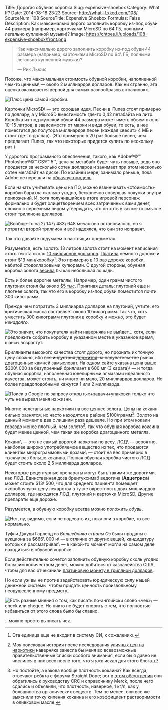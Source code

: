 Title: Дорогая обувная коробка
Slug: expensive-shoebox
Category: What If?
Date: 2014-08-18 23:23
Source: http://what-if.xkcd.com/108/
SourceNum: 108
SourceTitle: Expensive Shoebox
Formulas: False
Description: Как максимально дорого заполнить коробку из-под обуви 44 размера (например, карточками MicroSD по 64 ГБ, полными легально купленной музыки)?
Image: https://chtoes.li/uploads/108-expensive-shoebox/front.png

> Как максимально дорого заполнить коробку из-под обуви 44 размера (например, карточками MicroSD по 64\ ГБ, полными легально купленной музыки)?
>
> — Рик Льюис

Похоже, что максимальная стоимость обувной коробки, наполненной чем-то ценным\ — около 2 миллиардов долларов. Как ни странно, эта оценка оказывается верной для самых разнообразных «начинок».

![](/uploads/108-expensive-shoebox/billion_ru.png "Плюс цена самой коробки.")

Карточки MicroSD\ — это хорошая идея. Песни в iTunes стоят примерно по доллару, а у MicroSD вместимость где-то 0,42 петабайта на литр. Коробка из-под мужской обуви 44 размера может иметь объем около 10–15 литров, в зависимости от марки и вида обуви, то есть, в нее поместится до полутора миллиардов песен (каждая «весит» 4 МБ и стоит где-то доллар). (Это примерно в 20 раз больше песен, чем предлагает iTunes, так что некоторые придется купить по нескольку раз.)

У дорогого программного обеспечения, такого, как Adobe®©™ Photoshop®©™ CS®™ 5™, цена за мегабайт будет чуть повыше, ведь оно продается за несколько сотен долларов и занимает при этом несколько сотен мегабайт на диске. По крайней мере, занимало раньше, пока Adobe не перешли на [облачную модель](http://www.istockphoto.com/photo/your-own-cloud-20501613).

Если начать учитывать цены на ПО, можно взвинчивать «стоимость» коробки барахла сколько угодно, бесконечно совершая покупки внутри приложений. И, хотя получившийся в итоге игровой персонаж формально и будет олицетворением всех затраченных вами денег, сложно с серьезным лицом утверждать, что он хоть в каком-то смысле стоит триллиона долларов.

![](/uploads/108-expensive-shoebox/president_ru.png "Вообще-то на 2\ 147\ 483\ 648 мечах оно остановилось, но я потратил второй триллион и всё надеялся, что они это исправят.")

Так что давайте подумаем о настоящих предметах.

Разумеется, есть золото. 13 литров золота стоят на момент написания этого текста около [10 миллионов долларов](http://www.wolframalpha.com/input/?i=13+liters+*+gold+density+*+gold+price). [Платина](http://www.wolframalpha.com/input/?i=13+liters+*+platinum+density+*+platinum+price) немного дороже и стоит $13 млн/коробку[^1]. Это примерно в 10 раз дороже коробки, набитой стодолларовыми купюрами. С другой стороны, обувная коробка золота [весила](http://www.wolframalpha.com/input/?i=gold+density+*+13+liters) бы как небольшая лошадь.

[^1]: Эта единица еще не входит в систему СИ, к сожалению.

Есть и более дорогие металлы. Например, один грамм чистого плутония стоил бы около [$5 тыс](http://hypertextbook.com/facts/2008/AndrewMorel.shtml). Приятная деталь: плутоний еще и плотнее золота, так что его в коробку из-под обуви поместится почти 300 килограмм.

Прежде чем потратить 3 миллиарда долларов на плутоний, учтите: его критическая масса составляет около 10 килограмм. Так что, хоть уместить 300 килограмм плутония в коробку и можно, это будет *ненадолго*.

![](/uploads/108-expensive-shoebox/nuke.png "Это значит, что покупателя найти наверняка не выйдет… хотя, если предложить собрать коробку в указанном месте в указанное время, шансы возрастут.")

Бриллианты высокого качества стоят дорого, но прознать их точную цену сложно, ибо <strike>вся индустрия [держится](https://en.wikipedia.org/wiki/De_Beers_Diamonds_Antitrust_Litigation) на надувательстве</strike> рынок драгоценных камней замысловат. На [одном сайте](http://www.info-diamond.com/others/diamond-prices.html) указана цена выше \$300\ 000 за безупречный бриллиант в 600 мг (3 карата)\ — и тогда обувная коробка, наполненная ювелирными алмазами идеального качества, может стоить, ни много ни мало, 20 миллиардов долларов. Но более правдоподобными кажутся 1 или 2 миллиарда.

![](/uploads/108-expensive-shoebox/packing_ru.png "Поиск в Google по запросу открытые+задачи+упаковки только что чуть не вырвал меня из жизни.")

Многие нелегальные наркотики на вес ценнее золота. Цены на кокаин сильно разнятся, но часто находятся в районе $100/грамм[^2]. Золото на данный момент в два с лишним раза дешевле. Но при этом кокаин гораздо менее плотный, чем золото[^3], так что обувная коробка кокаина будет менее ценной, чем такая же коробка драгоценного металла.

[^2]: Моя поисковая история после исследования [уличных цен на наркотики](http://www.havocscope.com/black-market-prices/cocaine-prices/) наверняка занесла бы меня во всевозможные правительственные списки особого внимания, если бы я давно не числился в них всех после того, что я *уже* искал для этого блога.

[^3]: Но постойте, а какова вообще плотность кокаина? Как всегда, отвечают ребята с форума Straight Dope; вот в [этом обсуждении](http://boards.straightdope.com/sdmb/showthread.php?t=298784) они обратились к руководству CRC и справочнику Merck, после чего сдались и объявили, что плотность, наверное, 1 кг/л, как у большинства органических веществ. Тем не менее, они все же выяснили точку кипения кокаина и его коэффициент растворимости в оливковом масле.

Кокаин\ — это не самый дорогой наркотик по весу. ЛСД\ — вероятно, наиболее широко употребляемое вещество из тех, что продаются клиентам микрограммовыми дозами\ — стóит на вес примерно в тысячу раз больше кокаина. Полная обувная коробка чистого ЛСД будет стоить около 2,5 миллиарда долларов.

Некоторые рецептурные препараты могут быть такими же дорогими, как ЛСД. Единственная доза брентуксимаб ведотина (**Адцетриса**) может стоить \$13\ 500, что для среднего пациента помещает «коробочную» цену лекарства в ту же окрестность двух миллиардов долларов, где находятся ЛСД, плутоний и карточки MicroSD. Другие препараты еще дороже.

Разумеется, в обувную коробку всегда можно положить *обувь*.

![](/uploads/108-expensive-shoebox/weird_ru.png "Нет, ну, видимо, если не надевать их, пока они в коробке, то все нормально.")

Туфли Джуди Гарленд из *Волшебника страны Оз* были проданы с аукциона за \$666\ 000 и\ — в отличие от других вещей, кандидатуру которых я рассматривал\ — в какой-то момент могли на самом деле находиться в обувной коробке.

Если действительно хочется заполнить обувную коробку сколь угодно большим количеством денег, можно добиться от казначейства США, чтобы для вас отчеканили [платиновую монету в триллион долларов](https://en.wikipedia.org/wiki/Trillion_dollar_coin#Legal_basis).

Но если уж вы не против задействовать юридическую силу нашей денежной системы, чтобы придать ценность произвольному неодушевленному предмету…

![](/uploads/108-expensive-shoebox/check_ru.png "Есть разные мнения о том, как писать по-английски слово «чек»\ — check или cheque. Но никто не будет спорить с тем, что полностью избавиться от этого слова было бы славно.")

…можно просто выписать чек.
